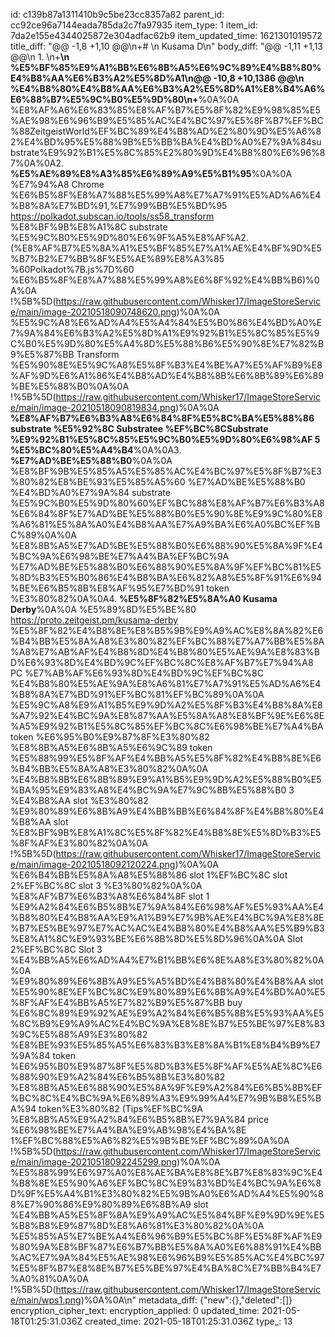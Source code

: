 id: c139b87a1311410b9c5be23cc8357a82
parent_id: cc92ce96a7144eada785da2c7fa97935
item_type: 1
item_id: 7da2e155e4344025872e304adfac62b9
item_updated_time: 1621301019572
title_diff: "@@ -1,8 +1,10 @@\\n+# \\n Kusama D\\n"
body_diff: "@@ -1,11 +1,13 @@\\n 1. \\n+**\\n %E5%BF%85%E9%A1%BB%E6%8B%A5%E6%9C%89%E4%B8%80%E4%B8%AA%E6%B3%A2%E5%8D%A1\\n@@ -10,8 +10,1386 @@\\n %E4%B8%80%E4%B8%AA%E6%B3%A2%E5%8D%A1%E8%B4%A6%E6%88%B7%E5%9C%B0%E5%9D%80\\n+**%0A%0A   %E8%AF%A6%E6%83%85%E8%AF%B7%E5%8F%82%E9%98%85%E5%AE%98%E6%96%B9%E5%85%AC%E4%BC%97%E5%8F%B7%EF%BC%88ZeitgeistWorld%EF%BC%89%E4%B8%AD%E2%80%9D%E5%A6%82%E4%BD%95%E5%88%9B%E5%BB%BA%E4%BD%A0%E7%9A%84substrate%E9%92%B1%E5%8C%85%E2%80%9D%E4%B8%80%E6%96%87%0A%0A2. **%E5%AE%89%E8%A3%85%E6%89%A9%E5%B1%95**%0A%0A   %E7%94%A8 Chrome %E6%B5%8F%E8%A7%88%E5%99%A8%E7%A7%91%E5%AD%A6%E4%B8%8A%E7%BD%91,%E7%99%BB%E5%BD%95 https://polkadot.subscan.io/tools/ss58_transform %E8%BF%9B%E8%A1%8C substrate %E5%9C%B0%E5%9D%80%E6%9F%A5%E8%AF%A2. (%E8%AF%B7%E5%8A%A1%E5%BF%85%E7%A1%AE%E4%BF%9D%E5%B7%B2%E7%BB%8F%E5%AE%89%E8%A3%85 %60Polkadot%7B.js%7D%60 %E6%B5%8F%E8%A7%88%E5%99%A8%E6%8F%92%E4%BB%B6)%0A%0A   !%5B%5D(https://raw.githubusercontent.com/Whisker17/ImageStoreService/main/image-20210518090748620.png)%0A%0A   %E5%9C%A8%E6%AD%A4%E5%A4%84%E5%B0%86%E4%BD%A0%E7%9A%84%E6%B3%A2%E5%8D%A1%E9%92%B1%E5%8C%85%E5%9C%B0%E5%9D%80%E5%A4%8D%E5%88%B6%E5%90%8E%E7%82%B9%E5%87%BB Transform %E5%90%8E%E5%9C%A8%E5%8F%B3%E4%BE%A7%E5%AF%B9%E8%AF%9D%E6%A1%86%E4%B8%AD%E4%B8%8B%E6%8B%89%E6%89%BE%E5%88%B0%0A%0A   !%5B%5D(https://raw.githubusercontent.com/Whisker17/ImageStoreService/main/image-20210518090819834.png)%0A%0A   **%E8%AF%B7%E6%B3%A8%E6%84%8F%E5%8C%BA%E5%88%86 substrate %E5%92%8C Substratee %EF%BC%8CSubstrate %E9%92%B1%E5%8C%85%E5%9C%B0%E5%9D%80%E6%98%AF 5 %E5%BC%80%E5%A4%B4**%0A%0A3. **%E7%AD%BE%E5%88%B0**%0A%0A   %E8%BF%9B%E5%85%A5%E5%85%AC%E4%BC%97%E5%8F%B7%E3%80%82%E8%BE%93%E5%85%A5%60 %E7%AD%BE%E5%88%B0 %E4%BD%A0%E7%9A%84 substrate %E5%9C%B0%E5%9D%80%60%EF%BC%88%E8%AF%B7%E6%B3%A8%E6%84%8F%E7%AD%BE%E5%88%B0%E5%90%8E%E9%9C%80%E8%A6%81%E5%8A%A0%E4%B8%AA%E7%A9%BA%E6%A0%BC%EF%BC%89%0A%0A   %E8%8B%A5%E7%AD%BE%E5%88%B0%E6%88%90%E5%8A%9F%E4%BC%9A%E6%98%BE%E7%A4%BA%EF%BC%9A %E7%AD%BE%E5%88%B0%E6%88%90%E5%8A%9F%EF%BC%81%E5%8D%B3%E5%B0%86%E4%B8%BA%E6%82%A8%E5%8F%91%E6%94%BE%E6%B5%8B%E8%AF%95%E7%BD%91 token %E3%80%82%0A%0A4. **%E5%8F%82%E5%8A%A0 Kusama Derby**%0A%0A   %E5%89%8D%E5%BE%80 https://proto.zeitgeist.pm/kusama-derby %E5%8F%82%E4%B8%8E%E8%B5%9B%E9%A9%AC%E8%8A%82%E6%B4%BB%E5%8A%A8%E3%80%82%EF%BC%88%E7%A7%BB%E5%8A%A8%E7%AB%AF%E4%B8%8D%E4%B8%80%E5%AE%9A%E8%83%BD%E6%93%8D%E4%BD%9C%EF%BC%8C%E8%AF%B7%E7%94%A8 PC %E7%AB%AF%E6%93%8D%E4%BD%9C%EF%BC%8C %E4%B8%80%E5%AE%9A%E8%A6%81%E7%A7%91%E5%AD%A6%E4%B8%8A%E7%BD%91%EF%BC%81%EF%BC%89%0A%0A   %E5%9C%A8%E9%A1%B5%E9%9D%A2%E5%8F%B3%E4%B8%8A%E8%A7%92%E4%BC%9A%E8%87%AA%E5%8A%A8%E8%BF%9E%E6%8E%A5%E9%92%B1%E5%8C%85%EF%BC%8C%E6%98%BE%E7%A4%BA token %E6%95%B0%E9%87%8F%E3%80%82 %E8%8B%A5%E6%8B%A5%E6%9C%89 token %E5%88%99%E5%8F%AF%E4%BB%A5%E5%8F%82%E4%B8%8E%E6%B4%BB%E5%8A%A8%E3%80%82%0A%0A   %E4%B8%8B%E6%8B%89%E9%A1%B5%E9%9D%A2%E5%88%B0%E5%BA%95%E9%83%A8%E4%BC%9A%E7%9C%8B%E5%88%B0 3 %E4%B8%AA slot %E3%80%82 %E9%80%89%E6%8B%A9%E4%BB%BB%E6%84%8F%E4%B8%80%E4%B8%AA slot %E8%BF%9B%E8%A1%8C%E5%8F%82%E4%B8%8E%E5%8D%B3%E5%8F%AF%E3%80%82%0A%0A   !%5B%5D(https://raw.githubusercontent.com/Whisker17/ImageStoreService/main/image-20210518092120224.png)%0A%0A   %E6%B4%BB%E5%8A%A8%E5%88%86 slot 1%EF%BC%8C slot 2%EF%BC%8C slot 3 %E3%80%82%0A%0A   %E8%AF%B7%E6%B3%A8%E6%84%8F slot 1 %E9%A2%84%E6%B5%8B%E7%9A%84%E6%98%AF%E5%93%AA%E4%B8%80%E4%B8%AA%E9%A1%B9%E7%9B%AE%E4%BC%9A%E8%8E%B7%E5%BE%97%E7%AC%AC%E4%B8%80%E4%B8%AA%E5%B9%B3%E8%A1%8C%E9%93%BE%E6%8B%8D%E5%8D%96%0A%0A   Slot 2%EF%BC%8C Slot 3 %E4%BB%A5%E6%AD%A4%E7%B1%BB%E6%8E%A8%E3%80%82%0A%0A   %E9%80%89%E6%8B%A9%E5%A5%BD%E4%B8%80%E4%B8%AA slot %E5%90%8E%EF%BC%8C%E9%80%89%E6%8B%A9%E4%BD%A0%E5%8F%AF%E4%BB%A5%E7%82%B9%E5%87%BB buy %E6%8C%89%E9%92%AE%E9%A2%84%E6%B5%8B%E5%93%AA%E5%8C%B9%E9%A9%AC%E4%BC%9A%E8%8E%B7%E5%BE%97%E8%83%9C%E5%88%A9%E3%80%82 %E8%BE%93%E5%85%A5%E6%83%B3%E8%8A%B1%E8%B4%B9%E7%9A%84 token %E6%95%B0%E9%87%8F%E5%8D%B3%E5%8F%AF%E5%AE%8C%E6%88%90%E9%A2%84%E6%B5%8B%E3%80%82 %E8%8B%A5%E6%88%90%E5%8A%9F%E9%A2%84%E6%B5%8B%EF%BC%8C%E4%BC%9A%E6%89%A3%E9%99%A4%E7%9B%B8%E5%BA%94 token%E3%80%82 (Tips%EF%BC%9A %E8%8B%A5%E9%A2%84%E6%B5%8B%E7%9A%84 price %E6%98%BE%E7%A4%BA%E9%AB%98%E4%BA%8E 1%EF%BC%88%E5%A6%82%E5%9B%BE%EF%BC%89%0A%0A   !%5B%5D(https://raw.githubusercontent.com/Whisker17/ImageStoreService/main/image-20210518092245299.png)%0A%0A   %E5%88%99%E6%97%A0%E8%AE%BA%E8%8E%B7%E8%83%9C%E4%B8%8E%E5%90%A6%EF%BC%8C%E9%83%BD%E4%BC%9A%E6%8D%9F%E5%A4%B1%E3%80%82%E5%9B%A0%E6%AD%A4%E5%90%88%E7%90%86%E9%80%89%E6%8B%A9 slot %E4%BB%A5%E5%8F%8A%E9%A9%AC%E5%84%BF%E9%9D%9E%E5%B8%B8%E9%87%8D%E8%A6%81%E3%80%82%0A%0A   %E5%85%A5%E7%BE%A4%E6%96%B9%E5%BC%8F%E5%8F%AF%E9%80%9A%E8%BF%87%E6%B7%BB%E5%8A%A0%E6%88%91%E4%BB%AC%E7%9A%84%E5%AE%98%E6%96%B9%E5%85%AC%E4%BC%97%E5%8F%B7%E8%8E%B7%E5%BE%97%E4%BA%8C%E7%BB%B4%E7%A0%81%0A%0A   !%5B%5D(https://raw.githubusercontent.com/Whisker17/ImageStoreService/main/wps1.png)%0A%0A\\n"
metadata_diff: {"new":{},"deleted":[]}
encryption_cipher_text: 
encryption_applied: 0
updated_time: 2021-05-18T01:25:31.036Z
created_time: 2021-05-18T01:25:31.036Z
type_: 13